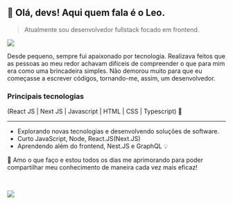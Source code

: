 ## 👋 Olá, devs! Aqui quem fala é o <strong>Leo.</strong>

> Atualmente sou desenvolvedor fullstack focado em frontend.

<a href="">
 <img src="https://img.shields.io/badge/-LinkedIn-6633cc?style=flat-square&logo=Linkedin&logoColor=white"/>
<a/>

Desde pequeno, sempre fui apaixonado por tecnologia. Realizava feitos que as pessoas ao meu redor achavam difíceis de compreender o que para mim era como uma brincadeira simples. Não demorou muito para que eu começasse a escrever códigos, tornando-me, assim, um desenvolvedor.

### Principais tecnologias
(React JS | Next JS | Javascript | HTML | CSS | Typescript) 🚀

---

- Explorando novas tecnologias e desenvolvendo soluções de software.
- Curto JavaScript, Node, React.JS(Next.JS)
- Aprendendo além do frontend, Nest.JS e GraphQL 💡

<p>💜 Amo o que faço e estou todos os dias me aprimorando para poder compartilhar meu conhecimento de maneira cada vez mais eficaz!</p>

<br/>

![](https://github-readme-stats.vercel.app/api?username=SoaresLeonardo&theme=tokyonight&hide_border=true&include_all_commits=false&count_private=false)
